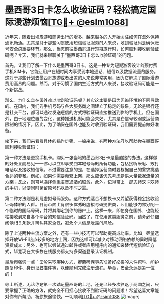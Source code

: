 # 墨西哥3日卡怎么收验证码？轻松搞定国际漫游烦恼[[TG💪+ @esim1088](https://t.me/s/esim1088)]

近年来，随着出境旅游和商务出行的增多，越来越多的人开始关注如何在海外保持通讯畅通。尤其是对于那些习惯使用短信验证服务的人来说，收到验证码是确保账号安全的重要环节。那么，当您前往墨西哥进行短期旅行时，如何顺利接收到验证码呢？今天，我们就来聊聊关于“墨西哥3日卡怎么收验证码”的问题。

首先，让我们了解一下什么是墨西哥3日卡。这是一种专为短期游客设计的预付费手机SIM卡，它能让用户在短时间内享受到本地通话、短信以及数据流量的服务。这对于那些计划去墨西哥旅游或者出差的人来说非常实用，因为它解决了国际漫游费用高昂的问题。然而，对于习惯了国内生活方式的人来说，接收验证码可能是一个新挑战。

那么，为什么会在国外难以收到验证码呢？其实这主要是因为网络环境的不同导致的。在国内，我们的手机号码与各大服务商之间建立了稳定的联系，无论是银行还是社交平台，都可以通过发送短信的方式将验证码直接推送到你的手机上。但在国外，由于地理位置的变化，这种推送机制可能会失效，尤其是在信号较弱或运营商限制的情况下。因此，为了确保在国外也能及时收到验证码，我们需要提前做好准备。

接下来，我们来看看具体的操作步骤。一般来说，有两种方法可以帮助你在墨西哥顺利接收验证码：

第一种方法是更换手机卡。购买一张当地的墨西哥3日卡是最直接的办法。这样做的好处显而易见——你可以立即享受到本地号码的所有功能，包括接听来电、拨打电话以及接收短信等。不过需要注意的是，在选择运营商时要根据自己的需求挑选合适的套餐。例如，如果你需要频繁上网，那么应该优先考虑提供大量数据流量的方案；反之，则可以选择侧重语音通话的服务。此外，记得带上一部支持双卡双待的手机，以便同时保留原号码以备不时之需。

第二种方法则是利用虚拟号码服务。这种方式适合不想换卡又希望获得稳定接收验证码体验的人群。目前市面上有很多优秀的虚拟号码提供商，它们能够为你分配一个临时的国际号码，并将其绑定到你的账户上。这样一来，即使身在国外，也能轻松接收到来自各个平台的短信验证码。当然了，在使用这类服务之前，请务必仔细阅读相关条款并确认其安全性，避免个人信息泄露的风险。

除了上述两种主流方案之外，还有一些小技巧可以帮助提高成功率。比如，尽量选择开放Wi-Fi热点较多的地方上网，因为这样可以减少对移动网络依赖的同时降低资费成本；另外，也可以尝试通过邮件或者应用程序内的通知来替代短信验证方式，毕竟现在大多数在线服务都支持多渠道登录认证机制。

最后再强调一点：无论采取哪种方式，都要确保事先准备好必要的文件资料，如护照复印件、身份证扫描件等，以便顺利完成注册流程。毕竟，安全永远是第一位的！

综上所述，无论你是第一次踏足墨西哥的土地，还是已经多次往返于两国之间，只要掌握了正确的方法，就完全不用担心接收不到验证码的问题啦！希望这篇文章能对你有所帮助，祝你旅途愉快，一切顺利[[TG💪+ @esim1088](https://t.me/s/esim1088) ![Image](https://i.postimg.cc/4NQfJmqS/Snipaste-2025-05-13-00-14-12.png)]